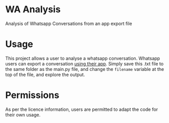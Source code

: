 # WA Analysis
Analysis of Whatsapp Conversations from an app export file

# Usage
This project allows a user to analyse a whatsapp conversation. Whatsapp users can export a conversation [using their app](https://faq.whatsapp.com/1180414079177245/?cms_platform=android). Simply save this .txt file to the same folder as the main.py file, and change the `filename` variable at the top of the file, and explore the output.

# Permissions
As per the licence information, users are permitted to adapt the code for their own usage.
